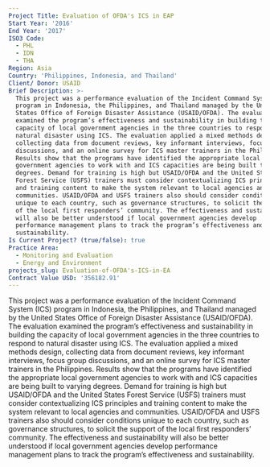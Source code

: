 ```yaml
---
Project Title: Evaluation of OFDA's ICS in EAP
Start Year: '2016'
End Year: '2017'
ISO3 Code:
  - PHL
  - IDN
  - THA
Region: Asia
Country: 'Philippines, Indonesia, and Thailand'
Client/ Donor: USAID
Brief Description: >-
  This project was a performance evaluation of the Incident Command System (ICS)
  program in Indonesia, the Philippines, and Thailand managed by the United
  States Office of Foreign Disaster Assistance (USAID/OFDA). The evaluation
  examined the program’s effectiveness and sustainability in building the
  capacity of local government agencies in the three countries to respond to
  natural disaster using ICS. The evaluation applied a mixed methods design,
  collecting data from document reviews, key informant interviews, focus group
  discussions, and an online survey for ICS master trainers in the Philippines.
  Results show that the programs have identified the appropriate local
  government agencies to work with and ICS capacities are being built to varying
  degrees. Demand for training is high but USAID/OFDA and the United States
  Forest Service (USFS) trainers must consider contextualizing ICS principles
  and training content to make the system relevant to local agencies and
  communities. USAID/OFDA and USFS trainers also should consider conditions
  unique to each country, such as governance structures, to solicit the support
  of the local first responders’ community. The effectiveness and sustainability
  will also be better understood if local government agencies develop
  performance management plans to track the program’s effectiveness and
  sustainability.
Is Current Project? (true/false): true
Practice Area:
  - Monitoring and Evaluation
  - Energy and Environment
projects_slug: Evaluation-of-OFDA's-ICS-in-EA
Contract Value USD: '356182.91'
---
```

This project was a performance evaluation of the Incident Command System (ICS) program in Indonesia, the Philippines, and Thailand managed by the United States Office of Foreign Disaster Assistance (USAID/OFDA). The evaluation examined the program’s effectiveness and sustainability in building the capacity of local government agencies in the three countries to respond to natural disaster using ICS. The evaluation applied a mixed methods design, collecting data from document reviews, key informant interviews, focus group discussions, and an online survey for ICS master trainers in the Philippines. Results show that the programs have identified the appropriate local government agencies to work with and ICS capacities are being built to varying degrees. Demand for training is high but USAID/OFDA and the United States Forest Service (USFS) trainers must consider contextualizing ICS principles and training content to make the system relevant to local agencies and communities. USAID/OFDA and USFS trainers also should consider conditions unique to each country, such as governance structures, to solicit the support of the local first responders’ community. The effectiveness and sustainability will also be better understood if local government agencies develop performance management plans to track the program’s effectiveness and sustainability.